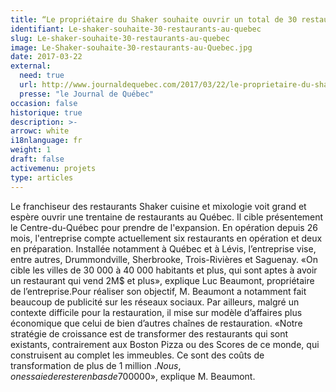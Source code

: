 ```yaml
---
title: “Le propriétaire du Shaker souhaite ouvrir un total de 30 restaurants au Québec”
identifiant: Le-shaker-souhaite-30-restaurants-au-quebec
slug: Le-shaker-souhaite-30-restaurants-au-quebec
image: Le-Shaker-souhaite-30-restaurants-au-Quebec.jpg
date: 2017-03-22
external:
  need: true
  url: http://www.journaldequebec.com/2017/03/22/le-proprietaire-du-shaker-vise-30-restaurants-au-quebec
  presse: "le Journal de Québec"
occasion: false
historique: true
description: >-
arrowc: white
i18nlanguage: fr
weight: 1
draft: false
activemenu: projets
type: articles
---
```

Le franchiseur des restaurants Shaker cuisine et mixologie voit grand et espère ouvrir une trentaine de restaurants au Québec. Il cible présentement le Centre-du-Québec pour prendre de l'expansion. En opération depuis 26 mois, l'entreprise compte actuellement six restaurants en opération et deux en préparation. Installée notamment à Québec et à Lévis, l’entreprise vise, entre autres, Drummondville, Sherbrooke, Trois-Rivières et Saguenay. «On cible les villes de 30 000 à 40 000 habitants et plus, qui sont aptes à avoir un restaurant qui vend 2M$ et plus», explique Luc Beaumont, propriétaire de l’entreprise.Pour réaliser son objectif, M. Beaumont a notamment fait beaucoup de publicité sur les réseaux sociaux. Par ailleurs, malgré un contexte difficile pour la restauration, il mise sur modèle d’affaires plus économique que celui de bien d’autres chaînes de restauration. «Notre stratégie de croissance est de transformer des restaurants qui sont existants, contrairement aux Boston Pizza ou des Scores de ce monde, qui construisent au complet les immeubles. Ce sont des coûts de transformation de plus de 1 million $. Nous, on essaie de rester en bas de 700 000$», explique M. Beaumont.


